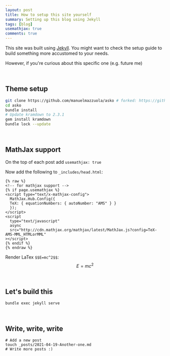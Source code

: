 ```yaml
---
layout: post
title: How to setup this site yourself
summary: Setting up this blog using Jekyll
tags: [blog]
usemathjax: true
comments: true
---
```


This site was built using [Jekyll](https://jekyllrb.com/docs/). You might want to check the setup guide to build something more accustomed to your needs.

However, if you're curious about this specific one (e.g. future me)

<br />

## Theme setup

```bash
git clone https://github.com/manuelmazzuola/asko # forked: https://github.com/panpan2/asko
cd asko
bundle install
# Update kramdown to 2.3.1
gem install kramdown
bundle lock --update
```

<br />

## MathJax support

On the top of each post add `usemathjax: true`

Now add the following to `_includes/head.html`:

```
{% raw %}
<!-- for mathjax support -->
{% if page.usemathjax %}
<script type="text/x-mathjax-config">
  MathJax.Hub.Config({
  TeX: { equationNumbers: { autoNumber: "AMS" } }
  });
</script>
<script
  type="text/javascript"
  async
  src="http://cdn.mathjax.org/mathjax/latest/MathJax.js?config=TeX-AMS-MML_HTMLorMML"
></script>
{% endif %}
{% endraw %}
```

Render LaTex `$$E=mc^2$$`: $$E=mc^2$$

<br />

## Let's build this

```
bundle exec jekyll serve
```

<br />

## Write, write, write

```
# Add a new post
touch _posts/2021-04-19-Another-one.md
# Write more posts :)
```
